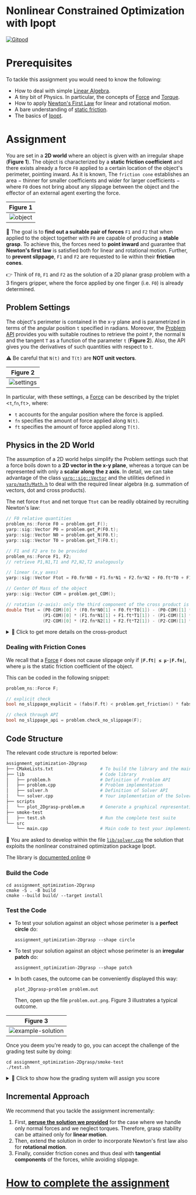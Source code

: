Nonlinear Constrained Optimization with Ipopt
=============================================

[![Gitpod](https://gitpod.io/button/open-in-gitpod.svg)](https://gitpod.io/from-referrer)

# Prerequisites
To tackle this assignment you would need to know the following:
- How to deal with simple [Linear Algebra](https://en.wikipedia.org/wiki/Linear_algebra).
- A tiny bit of Physics. In particular, the concepts of [Force](https://en.wikipedia.org/wiki/Force) and [Torque](https://en.wikipedia.org/wiki/Torque).
- How to apply [Newton's First Law](https://en.wikipedia.org/wiki/Newton%27s_laws_of_motion#Newton's_first_law) for linear and rotational motion.
- A bare understanding of [static friction](https://en.wikipedia.org/wiki/Friction).
- The basics of [Ipopt](https://coin-or.github.io/Ipopt).

# Assignment
You are set in a **2D world** where an object is given with an irregular shape (**Figure 1**). The object is characterized by a **static friction coefficient**
and there exists already a force `F0` applied to a certain location of the object's perimeter, pointing inward. As it is known, The `friction cone` establishes
an area − thinner for smaller coefficients and wider for larger coefficients − where `F0` does not bring about any slippage between the object and the effector
of an external agent exerting the force. 

| Figure 1 |
| :---: |
| ![object](/assets/object.png) |

🎯 The goal is to **find out a suitable pair of forces** `F1` and `F2` that when applied to the object together with `F0` are capable of producing a **stable grasp**.
To achieve this, the forces need to **point inward** and guarantee that **Newton's first law** is satisfied both for linear and rotational motion.
Further, to **prevent slippage**, `F1` and `F2` are requested to lie within their **friction cones**.

👉 Think of `F0`, `F1` and `F2` as the solution of a 2D planar grasp problem with a 3 fingers gripper, where the force applied by one finger (i.e. `F0`) is already determined.

## Problem Settings
The object's perimeter is contained in the x-y plane and is parametrized in terms of the angular position `t` specified in radians. Moreover, the [Problem API](https://vvv-school.github.io/assignment_optimization-2Dgrasp/doxygen/doc/html/classproblem__ns_1_1Problem.html) provides you with suitable routines to retrieve the point `P`, the normal `N` and the tangent `T` as a function of the parameter `t` (**Figure 2**). Also, the API gives you the derivatives of such quantities with respect to `t`. 

⚠ Be careful that `N(t)` and `T(t)` are **NOT unit vectors**.

| Figure 2 |
| :---: |
| ![settings](/assets/settings.png) |

In particular, with these settings, a [Force](https://vvv-school.github.io/assignment_optimization-2Dgrasp/doxygen/doc/html/structproblem__ns_1_1Force.html) can be described by the triplet <`t`,`fn`,`ft`>, where:
- `t` accounts for the angular position where the force is applied.
- `fn` specifies the amount of force applied along `N(t)`.
- `ft` specifies the amount of force applied along `T(t)`.

## Physics in the 2D World
The assumption of a 2D world helps simplify the Problem settings such that a force boils down to a **2D vector in the x-y plane**, whereas a torque can be represented
with only a **scalar along the z axis**. In detail, we can take advantage of the class [`yarp::sig::Vector`](http://yarp.it/classyarp_1_1sig_1_1VectorOf.html) and
the utilities defined in [`yarp/math/Math.h`](http://yarp.it/Math_8h.html) to deal with the required linear algebra (e.g. summation of vectors, dot and cross products).

The net force `Ftot` and net torque `Ttot` can be readily obtained by recruiting Newton's law:
```c++
// F0 relative quantities
problem_ns::Force F0 = problem.get_F();
yarp::sig::Vector P0 = problem.get_P(F0.t);
yarp::sig::Vector N0 = problem.get_N(F0.t);
yarp::sig::Vector T0 = problem.get_T(F0.t);

// F1 and F2 are to be provided
problem_ns::Force F1, F2;
// retrieve P1,N1,T1 and P2,N2,T2 analogously

// linear (x,y axes)
yarp::sig::Vector Ftot = F0.fn*N0 + F1.fn*N1 + F2.fn*N2 + F0.ft*T0 + F1.ft*T1 + F2.ft*T2;

// Center Of Mass of the object
yarp::sig::Vector COM = problem.get_COM();

// rotation (z-axis): only the third component of the cross product is nonzero
double Ttot = (P0-COM)[0] * (F0.fn*N0[1] + F0.ft*T0[1]) - (P0-COM)[1] * (F0.fn*N0[0] + F0.ft*T0[0]) +
              (P1-COM)[0] * (F1.fn*N1[1] + F1.ft*T1[1]) - (P1-COM)[1] * (F1.fn*N1[0] + F1.ft*T1[0]) +
              (P2-COM)[0] * (F2.fn*N2[1] + F2.ft*T2[1]) - (P2-COM)[1] * (F2.fn*N2[0] + F2.ft*T2[0]);
```

<details>
<summary>🔘 Click to get more details on the cross-product</summary>

---
The torque is the vector resulting from the [cross product](https://en.wikipedia.org/wiki/Cross_product) between the vector representing the application point of the force and the force itself. In Newtonian dynamics, it is convenient to express such quantities in the frame attached to the center of mass.

![cross-product](/assets/cross-product.png)

---
</details>

### Dealing with Friction Cones
We recall that a [Force](https://vvv-school.github.io/assignment_optimization-2Dgrasp/doxygen/doc/html/structproblem__ns_1_1Force.html) `F` does not cause slippage only if **`|F.ft| ≤ μ·|F.fn|`**, where μ is the static friction coefficient of the object.

This can be coded in the following snippet:
```c++
problem_ns::Force F;

// explicit check
bool no_slippage_explicit = (fabs(F.ft) < problem.get_friction() * fabs(F.fn));

// check through API
bool no_slippage_api = problem.check_no_slippage(F);
```

## Code Structure
The relevant code structure is reported below:
```sh
assignment_optimization-2Dgrasp
├── CMakeLists.txt                  # To build the library and the main code
├── lib                             # Code library
│   ├── problem.h                   # Definition of Problem API
│   ├── problem.cpp                 # Problem implementation
│   ├── solver.h                    # Definition of Solver API
│   └── solver.cpp                  # Your implementation of the Solver (YOU HAVE TO WORK OUT THE CONTENT OF THIS FILE)
├── scripts
│   └── plot_2Dgrasp-problem.m      # Generate a graphical representation of the Problem settings along with your solution
├── smoke-test
│   ├── test.sh                     # Run the complete test suite 
└── src
    └── main.cpp                    # Main code to test your implementation
```

📝 You are asked to develop within the file [`lib/solver.cpp`](./lib/solver.cpp) the solution that exploits the nonlinear constrained optimization package Ipopt.

The library is [documented online](https://vvv-school.github.io/assignment_optimization-2Dgrasp) 🌐

### Build the Code
```console
cd assignment_optimization-2Dgrasp
cmake -S . -B build
cmake --build build/ --target install
```

### Test the Code
- To test your solution against an object whose perimeter is a **perfect circle** do:
  ```console
  assignment_optimization-2Dgrasp --shape circle
  ```
- To test your solution against an object whose perimeter is an **irregular patch** do:
  ```console
  assignment_optimization-2Dgrasp --shape patch
  ```
- In both cases, the outcome can be conveniently displayed this way:
  ```console
  plot_2Dgrasp-problem problem.out
  ```
  Then, open up the file `problem.out.png`. Figure 3 illustrates a typical outcome.

| Figure 3 |
| :---: |
| ![example-solution](/assets/example-solution.png) |

Once you deem you're ready to go, you can accept the challenge of the grading test suite by doing:
```console
cd assignment_optimization-2Dgrasp/smoke-test
./test.sh
```

<details>
<summary>🔘 Click to show how the grading system will assign you score</summary>

---
The test suite will perform two consecutive verifications:
1. A Problem with an object whose shape is a **perfect cirlce** is generated **100 times** and checks are done to verify the grasp stability of your solution.
   The force `F0` is always set **normal to the perimeter**.
1. A Problem with an object whose shape is a **irregular patch** is generated **100 times** and checks are done to verify the grasp stability of your solution.
   The force `F0` can be generically **oriented inward within its friction cone**.

The score is then computed statistically over the 100 trials according to the following requirements.

#### R1. Requirements to satisfy with a circle-shaped object
1. **Linear stability**. The net force F shall be in norm smaller than 0.01: 100% of success rate amounts to 4 points.
1. **Rotational stability**. The torque T shall be in norm smaller than 0.01: 100% of success rate amounts to 4 points.
1. **No slippage**. The two forces provided by your algorithm shall be contained within the friction cones to prevent slippage: 100% of success rate amounts to 4 points.

#### R2. Requirements to satisfy with a patch-shaped object
- Same as R1 but with a bonus 🌟 If **success_rate(R2.{1,2,3}) ≥ 98%**, then you will get the **corresponding points doubled**.

#### Score Map
| Requirements | Points |
|:---:|:---:|
| R1.1 | 0 … 4 |
| R1.2 | 0 … 4 |
| R1.3 | 0 … 4 |
| R2.1 | 0 … 8 |
| R2.2 | 0 … 8 |
| R2.3 | 0 … 8 |

The maximum score you can achieve is therefore **36** 🏆

---
</details>

## Incremental Approach
We recommend that you tackle the assignment incrementally:
1. First, [**peruse the solution we provided**](https://github.com/vvv-school/assignment_optimization-2Dgrasp/wiki/Solution-for-Linear-Motion-Only) for the case where we handle only normal forces and we neglect torques. Therefore, grasp stability can be attained only for **linear motion**.
1. Then, extend the solution in order to incorporate Newton's first law also for **rotational motion**.
1. Finally, consider friction cones and thus deal with **tangential components** of the forces, while avoiding slippage.

# [How to complete the assignment](https://github.com/vvv-school/vvv-school.github.io/blob/master/instructions/how-to-complete-assignments.md)
